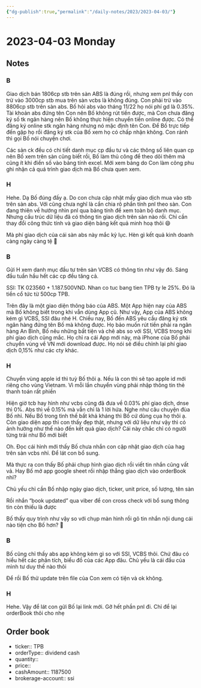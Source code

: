 ```yaml
---
{"dg-publish":true,"permalink":"/daily-notes/2023/2023-04-03/"}
---
```


# 2023-04-03 Monday

## Notes

### B

Giao dịch bán 1806cp stb trên sàn ABS là đúng rồi, nhưng xem pnl thấy con trừ vào 3000cp stb mua trên sàn vcbs là không đúng. Con phải trừ vào 8806cp stb trên sàn abs.
Bố hỏi abs vào tháng 11/22 họ nói phí gd là 0.35%.
Tài khoản abs đứng tên Con nên Bố không rút tiền được, mà Con chưa đăng ký số tk ngân hàng nên Bố không thực hiện chuyển tiền online được. Có thể đăng ký online stk ngân hàng nhưng nó mặc định tên Con. Để Bố trực tiếp đến gặp họ rồi đăng ký stk của Bố xem họ có chấp nhận không.
Con rảnh thì gọi Bố nói chuyện chơi.

Các sản ck đều có chi tiết danh mục cp đầu tư và các thông số liên quan cp nên Bố xem trên sàn cũng biết rồi, Bố làm thủ công để theo dõi  thêm mà cũng ít khi điền số vào bảng tính excel. Mới xem bảng do Con làm công phu ghi nhận cả quá trình giao dịch mà Bố chưa quen xem.

### H

Hehe. Dạ Bố đúng đấy ạ. Do con chưa cập nhật mấy giao dịch mua vào stb trên sàn abs. Với cũng chưa nghĩ là cần chia rõ phần tính pnl theo sàn. Con đang thiên về hướng nhìn pnl qua bảng tính để xem toàn bộ danh mục. Nhưng cấu trúc dữ liệu đã có thông tin giao dịch trên sàn nào rồi. Chỉ cần thay đổi công thức tính và giao diện bảng kết quả minh hoạ thôi 😄

Mà phí giao dịch của cái sàn abs này mắc kỷ lục. Hèn gì kết quả kinh doanh càng ngày càng tệ 🤣

### B

Gửi H xem danh mục đầu tư trên sàn VCBS có thông tin như vậy đó. Sáng đầu tuần hầu hết các cp đều tăng cả.

SSI: TK 023560 + 1.187.500VND. Nhan co tuc bang tien TPB ty le 25%.
Đó là tiền cổ tức từ 500cp TPB.

Trên đây là một giao diện thông báo của ABS. Một App hiện nay của ABS mà Bố không biết trong khi vẫn dùng App cũ. Như vậy, App của ABS không kém gì VCBS, SSI đâu nhé H.
Chiều nay, Bố đến ABS yêu cầu đăng ký stk ngân hàng đứng tên Bố mà không được. Họ bảo muốn rút tiền phải ra ngân hàng An Bình, Bố nêu những bất tiện và chê abs so với SSI, VCBS trong khi phí giao dịch cũng mắc. Họ chỉ ra cái App mới này, mà iPhone của Bố phải chuyển vùng về VN mới download được. Họ nói sẽ điều chỉnh lại phí giao dịch 0,15% như các cty khác.

### H

Chuyển vùng apple id thì tuỳ Bố thôi ạ. Nếu là con thì sẽ tạo apple id mới riêng cho vùng Vietnam. Vì mỗi lần chuyển vùng phải nhập thông tin thẻ thanh toán rất phiền

Hiện giờ tcb hay hình như vcbs cũng đã đưa về 0.03% phí giao dịch, dnse thì 0%. Abs thì về 0.15% mà vẫn chỉ là 1 lời hứa. Nghe như câu chuyện đùa Bố nhỉ. Nếu Bố trong tình thế bất khả kháng thì Bố cứ dùng cụa họ thôi ạ. Còn giao diện app thì con thấy đẹp thật, nhưng với dữ liệu như vậy thì có ảnh hưởng như thế nào đến kết quả giao dịch? Cái này chắc chỉ có người từng trải như Bố mới biết

Oh. Đọc cái hình mới thấy Bố chưa nhắn con cập nhật giao dịch của hag trên sàn vcbs nhỉ. Để lát con bổ sung. 

Mà thực ra con thấy Bố phải chụp hình giao dịch rồi viết tin nhắn cũng vất vả. Hay Bố mở app google sheet rồi nhập thẳng giao dịch vào orderBook nhỉ?

Chủ yếu chỉ cần Bố nhập ngày giao dịch, ticker, unit price, số lượng, tên sàn

Rồi nhắn “book updated” qua viber để con cross check với bổ sung thông tin còn thiếu là được

Bố thấy quy trình như vậy so với chụp màn hình rồi gõ tin nhắn nội dung cái nào tiện cho Bố hơn? 🤣

### B

Bố cũng chỉ thấy abs app không kém gì so với SSI, VCBS thôi. Chứ đâu có hiểu hết các phân tích, biểu đồ của các App đâu. Chủ yếu là cái đầu của mình tư duy thế nào thôi

Để rồi Bố thử update trên file của Con xem có tiện và ok không.

### H

Hehe. Vậy để lát con gửi Bố lại link mới. Gỡ hết phần pnl đi. Chỉ để lại orderBook thôi cho nhẹ

## Order book

- ticker:: TPB
- orderType:: dividend cash
- quantity::
- price::
- cashAmount:: 1187500
- brokerage-account:: ssi
